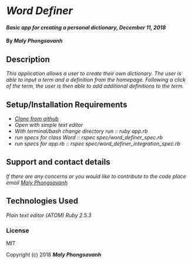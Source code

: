 # _Word Definer_

#### _Basic app for creating a personal dictionary, December 11, 2018_

#### By _**Maly Phongsavanh**_

## Description

_This application allows a user to create their own dictionary. The user is able to input a term and a definition from the homepage. Following a click of the term, the user is then able to add additional definitions to the term._

## Setup/Installation Requirements

* _[Clone from github](https://github.com/MalyPhong619/Word_Definer.git)_
* _Open with simple text editor_
* _With terminal/bash change directory run :: ruby app.rb_
* _run specs for class Word :: rspec spec/word_definer_spec.rb_
* _run specs for app.rb :: rspec spec/word_definer_integration_spec.rb_

## Support and contact details

_If there are any concerns or you would like to contribute to the code place email [Maly Phongsavanh](mailto:phongsavanh619@icloud.com)_

## Technologies Used

_Plain text editor (ATOM)_
_Ruby 2.5.3_

### License

MIT

Copyright (c) 2018 **_Maly Phongsavanh_**
